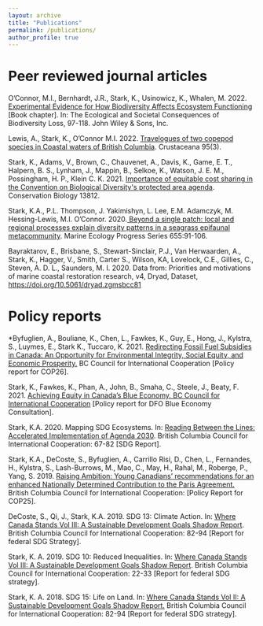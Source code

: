 ```yaml
---
layout: archive
title: "Publications"
permalink: /publications/
author_profile: true
---
```


Peer reviewed journal articles
======

O’Connor, M.I., Bernhardt, J.R., Stark, K., Usinowicz, K., Whalen, M. 2022. [Experimental Evidence for How Biodiversity Affects Ecosystem Functioning](https://onlinelibrary.wiley.com/doi/abs/10.1002/9781119902911.ch5) [Book chapter]. In: The Ecological and Societal Consequences of Biodiversity Loss, 97-118. John Wiley & Sons, Inc. 
 
Lewis, A., Stark, K., O’Connor M.I. 2022. [Travelogues of two copepod species in Coastal waters of British Columbia](https://brill.com/view/journals/cr/95/3/article-p289_3.xml?language=en). Crustaceana 95(3). 

Stark, K., Adams, V., Brown, C., Chauvenet, A., Davis, K., Game, E. T., Halpern, B. S., Lynham, J., Mappin, B., Selkoe, K., Watson, J. E. M., Possingham, H. P., Klein C. K. 2021. [Importance of equitable cost sharing in the Convention on Biological Diversity's protected area agenda](https://conbio.onlinelibrary.wiley.com/doi/abs/10.1111/cobi.13812). Conservation Biology 13812.

Stark, K.A., P.L. Thompson, J. Yakimishyn, L. Lee, E.M. Adamczyk, M. Hessing-Lewis, M.I. O’Connor. 2020.[ Beyond a single patch: local and regional processes explain diversity patterns in a seagrass epifaunal metacommunity](https://www.int-res.com/abstracts/meps/v655/p91-106/). Marine Ecology Progress Series 655:91-106.

Bayraktarov, E., Brisbane, S., Stewart-Sinclair, P.J., Van Herwaarden, A., Stark, K., Hagger, V., Smith, Carter S., Wilson, KA, Lovelock, C.E., Gillies, C., Steven, A. D. L., Saunders, M. I. 2020. Data from: Priorities and motivations of marine coastal restoration research, v4, Dryad, Dataset, https://doi.org/10.5061/dryad.zgmsbcc81


Policy reports
======

*Byfuglien, A., Bouliane, K., Chen, L., Fawkes, K., Guy, E., Hong, J., Kylstra, S., Luymes, E., Stark K., Tuccaro, K.
2021. [Redirecting Fossil Fuel Subsidies in Canada: An Opportunity for Environmental Integrity, Social Equity, and Economic Prosperity.](https://www.bccic.ca/wp-content/uploads/2021/11/just-transition-bccic-final-1.pdf) BC Council for International Cooperation [Policy report for COP26].

Stark, K., Fawkes, K., Phan, A., John, B., Smaha, C., Steele, J., Beaty, F. 2021. [Achieving Equity in Canada’s Blue Economy. BC Council for International Cooperation](https://www.bccic.ca/wp-content/uploads/2021/06/Achieving-Equity-in-Canadas-Blue-Economy-2021.pdf) [Policy report for DFO Blue Economy Consultation]. 


Stark, K.A. 2020. Mapping SDG Ecosystems. In: [Reading Between the Lines: Accelerated Implementation of Agenda 2030](https://www.bccic.ca/wp-content/uploads/2020/06/bccic-SDG-2020-report.pdf). British Columbia Council for International Cooperation: 67-82 [SDG Report].

Stark, K.A., DeCoste, S., Byfuglien, A., Carrillo Risi, D., Chen, L., Fernandes, H., Kylstra, S., Lash-Burrows, M., Mao, C., May, H., Rahal, M., Roberge, P., Yang, S. 2019. [Raising Ambition: Young Canadians’ recommendations for an enhanced Nationally Determined Contribution to the Paris Agreement.](https://www.bccic.ca/wp-content/uploads/2020/02/PDF_Print_Raising-Ambition-Policy-Brief-Key-Recommendations.pdf) British Columbia Council for International Cooperation: [Policy Report for COP25]. 

DeCoste, S., Qi, J., Stark, K.A. 2019. SDG 13: Climate Action. In: [Where Canada Stands Vol III: A Sustainable Development Goals Shadow Report](https://www.bccic.ca/wp-content/uploads/2019/06/bccic-2019-WhereCanadaStands-updated.pdf). British Columbia Council for International Cooperation: 82-94 [Report for federal SDG Strategy]. 

Stark, K. A. 2019. SDG 10: Reduced Inequalities. In: [Where Canada Stands Vol III: A Sustainable Development Goals Shadow Report](https://www.bccic.ca/wp-content/uploads/2019/06/bccic-2019-WhereCanadaStands-updated.pdf). British Columbia Council for International Cooperation: 22-33
[Report for federal SDG strategy]. 

Stark, K. A. 2018. SDG 15: Life on Land. In: [Where Canada Stands Vol II: A Sustainable Development Goals Shadow Report.](https://www.bccic.ca/wp-content/uploads/2018/07/bccic-2018-report-preview-pages.pdf) British Columbia Council for International Cooperation: 82-94 [Report for federal SDG strategy]. 

